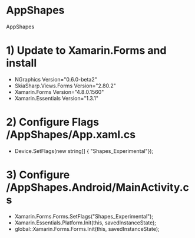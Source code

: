 # AppShapes
AppShapes


# 1) Update to Xamarin.Forms and install

- NGraphics Version="0.6.0-beta2" 
- SkiaSharp.Views.Forms Version="2.80.2" 
- Xamarin.Forms Version="4.8.0.1560" 
- Xamarin.Essentials Version="1.3.1" 


# 2) Configure Flags /AppShapes/App.xaml.cs

 - Device.SetFlags(new string[] { "Shapes_Experimental"});


# 3) Configure /AppShapes.Android/MainActivity.cs

- Xamarin.Forms.Forms.SetFlags("Shapes_Experimental");
- Xamarin.Essentials.Platform.Init(this, savedInstanceState);
- global::Xamarin.Forms.Forms.Init(this, savedInstanceState);
